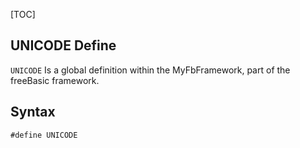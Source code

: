 [TOC]
## UNICODE Define

`UNICODE` Is a global definition within the MyFbFramework, part of the freeBasic framework.
## Syntax

```freeBasic
#define UNICODE
```

